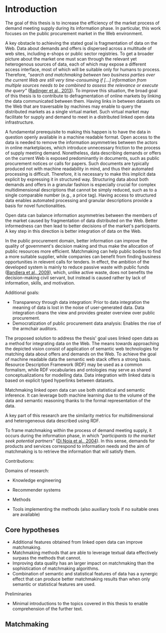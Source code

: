 # Introduction

<!--
Explain why a more precise title would be "Matchmaking public procurement linked open data".
Explain why such a significant share of the dissertation is devoted to data preparation.
-->

The goal of this thesis is to increase the efficiency of the market process of demand meeting supply during its information phase.
In particular, this work focuses on the public procurement market in the Web environment. 

A key obstacle to achieving the stated goal is fragmentation of data on the Web.
Data about demands and offers is dispersed across a multitude of web sites, including e-shops or public sector registries. 
To get a broader picture about the market one must scan through the relevant yet heterogenous sources of data, each of which may expose a different access interface, most of which will be suitable only for humans to process.
Therefore, *"search and matchmaking between two business parties over the current Web are still very time-consuming if [...] information from multiple sources needs to be combined to assess the relevance or execute the query"* ([Radinger et al., 2013](#Radinger2013)).
To improve this situation, the broad goal of this thesis is to contribute to defragmentation of online markets by linking the data communicated between them.
Having links in between datasets on the Web that are traversable by machines may enable to query the distributed markets as a single virtual market.
Such virtual market may facilitate for supply and demand to meet in a distributed linked open data infrastructure.

A fundamental prerequisite to making this happen is to have the data in question openly available in a machine readable format.
Open access to the data is needed to remove the information asymmetries between the actors in online marketplaces, which introduce unnecessary friction to the process of supply meeting demand.
Nonetheless, data describing demands or offers on the current Web is exposed predominantly in documents, such as public procurement notices or calls for papers.
Such documents are typically produced not with machine readability in mind, and thus their automated processing is difficult.
Therefore, it is necessary to make this implicit data explicit by expressing it in structured way.
Structuring data about both demands and offers in a granular fashion is especially crucial for complex multidimensional descriptions that cannot be simply reduced, such as to a single comparable number (e.g., a price tag).
Having access to structured data enables automated processing and granular descriptions provide a basis for novel functionalities.

Open data can balance information asymmetries between the members of the market caused by fragmentation of data distributed on the Web.
Better informedness can then lead to better decisions of the market's participants.
A key step in this direction is better integration of data on the Web.

In the public procurement domain, better information can improve the quality of government's decision making and thus make the allocation of public resources more efficient.
Matchmaking can help public bodies to find a more suitable supplier, while companies can benefit from finding business opportunities in relevent calls for tenders.
In effect, the ambition of the developed system is mainly to reduce passive waste with public funds ([Bandiera et al., 2009](#Bandiera2009)), which, unlike active waste, does not benefits the decision-making civil servant, but instead is caused rather by lack of information, skills, and motivation.

Additional goals:

* Transparency through data integration: Prior to data integration the meaning of data is lost in the noise of user-generated data. Data integration cleans the view and provides greater overview over public procurement.
* Democratization of public procurement data analysis: Enables the rise of the armchair auditors.

The proposed solution to address the thesis' goal uses linked open data as a method for integrating data on the Web.
The means towards approaching the depicted vision consist of application of semantic web technologies for matching data about offers and demands on the Web.
To achieve the goal of machine readable data the semantic web stack offers a strong basis.
Resource Description Framework (RDF) may be used as a common formalism, while RDF vocabularies and ontologies may serve as shared conceptualizations for modelling data.
Data integration with linked data is based on explicit typed hyperlinks between datasets.

Matchmaking linked open data can use both statistical and semantic inference.
It can leverage both machine learning due to the volume of the data and semantic reasoning thanks to the formal representation of the data.

A key part of this research are the similarity metrics for multidimensional and heterogeneous data described using RDF.

To frame matchmaking within the process of demand meeting supply, it occurs during the information phase, in which *"participants to the market seek potential partners"* ([Di Noia et al., 2004](#DiNoia2004)).
In this sense, demands for products and services correspond to information needs and the aim of matchmaking is to retrieve the information that will satisfy them.

Contributions: <!-- They are also in the conclusions. -->

Domains of research:

* Knowledge engineering
* Recommender systems

* Methods
* Tools implementing the methods (also auxiliary tools if no suitable ones are available)

## Core hypotheses

* Additional features obtained from linked open data can improve matchmaking.
* Matchmaking methods that are able to leverage textual data effectively surpass the methods that cannot.
* Improving data quality has an larger impact on matchmaking than the sophistication of matchmaking algorithms.
* Combination of semantic and statistical features of data has a synergic effect that can produce better matchmaking results than when only semantic or statistical features are used.

Preliminaries
- Minimal introductions to the topics covered in this thesis to enable comprehension of the further text.

## Matchmaking
